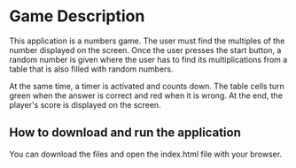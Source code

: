 # Game Description

This application is a numbers game. The user must find the multiples of the number displayed on the screen. Once the user presses the start button, a random number is given where the user has to find its multiplications from a table that is also filled with random numbers.

At the same time, a timer is activated and counts down. The table cells turn green when the answer is correct and red when it is wrong. At the end, the player's score is displayed on the screen.

## How to download and run the application

You can download the files and open the index.html file with your browser.
